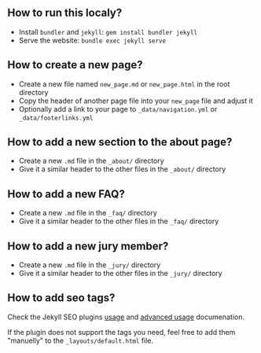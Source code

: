 ## How to run this localy?

- Install `bundler` and `jekyll`: `gem install bundler jekyll`
- Serve the website: `bundle exec jekyll serve`

## How to create a new page?

- Create a new file named `new_page.md` or `new_page.html` in the root directory
- Copy the header of another page file into your `new_page` file and adjust it
- Optionally add a link to your page to `_data/navigation.yml` or `_data/footerlinks.yml`

## How to add a new section to the about page?

- Create a new `.md` file in the `_about/` directory
- Give it a similar header to the other files in the `_about/` directory

## How to add a new FAQ?

- Create a new `.md` file in the `_faq/` directory
- Give it a similar header to the other files in the `_faq/` directory

## How to add a new jury member?

- Create a new `.md` file in the `_jury/` directory
- Give it a similar header to the other files in the `_jury/` directory

## How to add seo tags?

Check the Jekyll SEO plugins [usage](https://github.com/jekyll/jekyll-seo-tag/blob/master/docs/usage.md) and [advanced usage](https://github.com/jekyll/jekyll-seo-tag/blob/master/docs/advanced-usage.md) documenation.

If the plugin does not support the tags you need, feel free to add them "manuelly" to the `_layouts/default.html` file.